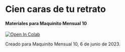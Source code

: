 # Cien caras de tu retrato
#### Materiales para Maquinito Mensual 10


[![Open In Colab](https://colab.research.google.com/assets/colab-badge.svg)](https://colab.research.google.com/github/BothRocks/maquinito-10/blob/main/DreamBooth_Stable_Diffusion.ipynb)  

Creado para Maquinito Mensual 10, 6 de junio de 2023.
